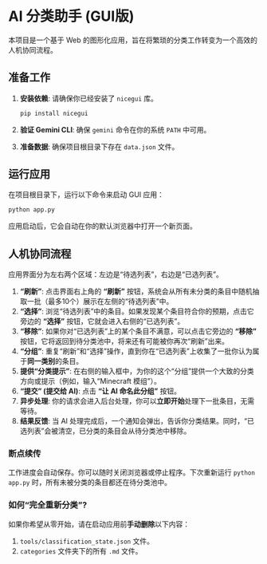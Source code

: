 # AI 分类助手 (GUI版)

本项目是一个基于 Web 的图形化应用，旨在将繁琐的分类工作转变为一个高效的人机协同流程。

## 准备工作

1.  **安装依赖**:
    请确保你已经安装了 `nicegui` 库。
    ```bash
    pip install nicegui
    ```

2.  **验证 Gemini CLI**:
    确保 `gemini` 命令在你的系统 `PATH` 中可用。

3.  **准备数据**:
    确保项目根目录下存在 `data.json` 文件。

## 运行应用

在项目根目录下，运行以下命令来启动 GUI 应用：
```bash
python app.py
```
应用启动后，它会自动在你的默认浏览器中打开一个新页面。

## 人机协同流程

应用界面分为左右两个区域：左边是“待选列表”，右边是“已选列表”。

1.  **“刷新”**: 点击界面右上角的 **“刷新”** 按钮，系统会从所有未分类的条目中随机抽取一批（最多10个）展示在左侧的“待选列表”中。
2.  **“选择”**: 浏览“待选列表”中的条目。如果发现某个条目符合你的预期，点击它旁边的 **“选择”** 按钮，它就会进入右侧的“已选列表”。
3.  **“移除”**: 如果你对“已选列表”上的某个条目不满意，可以点击它旁边的 **“移除”** 按钮，它将返回到待分类池中，将来还有可能被你再次“刷新”出来。
4.  **“分组”**: 重复“刷新”和“选择”操作，直到你在“已选列表”上收集了一批你认为属于**同一类别**的条目。
5.  **提供“分类提示”**: 在右侧的输入框中，为你的这个“分组”提供一个大致的分类方向或提示（例如，输入“Minecraft 模组”）。
6.  **“提交” (提交给 AI)**: 点击 **“让 AI 命名此分组”** 按钮。
7.  **异步处理**: 你的请求会进入后台处理，你可以**立即开始**处理下一批条目，无需等待。
8.  **结果反馈**: 当 AI 处理完成后，一个通知会弹出，告诉你分类结果。同时，“已选列表”会被清空，已分类的条目会从待分类池中移除。

### 断点续传

工作进度会自动保存。你可以随时关闭浏览器或停止程序。下次重新运行 `python app.py` 时，所有未被分类的条目都还在待分类池中。

### 如何“完全重新分类”?

如果你希望从零开始，请在启动应用前**手动删除**以下内容：
1.  `tools/classification_state.json` 文件。
2.  `categories` 文件夹下的所有 `.md` 文件。